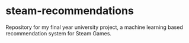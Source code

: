 # steam-recommendations
Repository for my final year university project, a machine learning based recommendation system for Steam Games.
